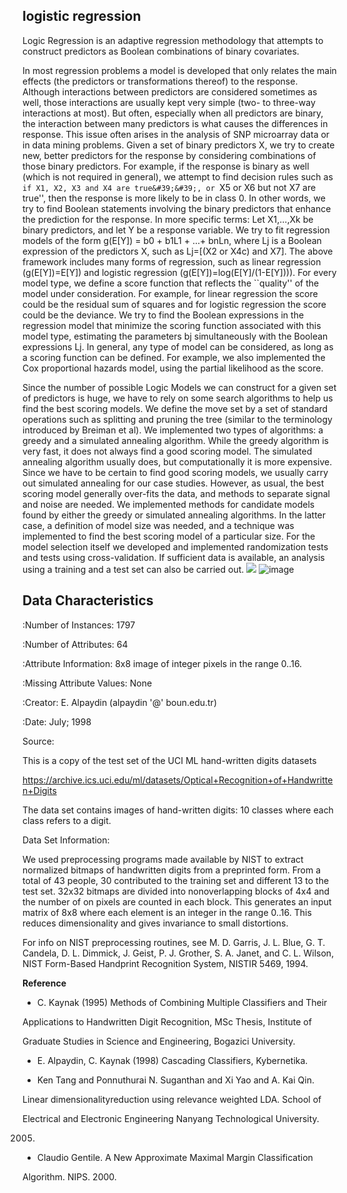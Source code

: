 
## **logistic regression**

Logic Regression is an adaptive regression methodology that attempts to construct predictors as Boolean combinations of binary covariates.

In most regression problems a model is developed that only relates the main effects (the predictors or transformations thereof) to the response. Although interactions between predictors are considered sometimes as well, those interactions are usually kept very simple (two- to three-way interactions at most). But often, especially when all predictors are binary, the interaction between many predictors is what causes the differences in response. This issue often arises in the analysis of SNP microarray data or in data mining problems. Given a set of binary predictors X, we try to create new, better predictors for the response by considering combinations of those binary predictors. For example, if the response is binary as well (which is not required in general), we attempt to find decision rules such as ``if X1, X2, X3 and X4 are true&#39;&#39;, or ``X5 or X6 but not X7 are true&#39;&#39;, then the response is more likely to be in class 0. In other words, we try to find Boolean statements involving the binary predictors that enhance the prediction for the response. In more specific terms: Let X1,…,Xk be binary predictors, and let Y be a response variable. We try to fit regression models of the form g(E[Y]) = b0 + b1L1 + …+ bnLn, where Lj is a Boolean expression of the predictors X, such as Lj=[(X2 or X4c) and X7]. The above framework includes many forms of regression, such as linear regression (g(E[Y])=E[Y]) and logistic regression (g(E[Y])=log(E[Y]/(1-E[Y]))). For every model type, we define a score function that reflects the ``quality&#39;&#39; of the model under consideration. For example, for linear regression the score could be the residual sum of squares and for logistic regression the score could be the deviance. We try to find the Boolean expressions in the regression model that minimize the scoring function associated with this model type, estimating the parameters bj simultaneously with the Boolean expressions Lj. In general, any type of model can be considered, as long as a scoring function can be defined. For example, we also implemented the Cox proportional hazards model, using the partial likelihood as the score.

Since the number of possible Logic Models we can construct for a given set of predictors is huge, we have to rely on some search algorithms to help us find the best scoring models. We define the move set by a set of standard operations such as splitting and pruning the tree (similar to the terminology introduced by Breiman et al). We implemented two types of algorithms: a greedy and a simulated annealing algorithm. While the greedy algorithm is very fast, it does not always find a good scoring model. The simulated annealing algorithm usually does, but computationally it is more expensive. Since we have to be certain to find good scoring models, we usually carry out simulated annealing for our case studies. However, as usual, the best scoring model generally over-fits the data, and methods to separate signal and noise are needed. We implemented methods for candidate models found by either the greedy or simulated annealing algorithms. In the latter case, a definition of model size was needed, and a technique was implemented to find the best scoring model of a particular size. For the model selection itself we developed and implemented randomization tests and tests using cross-validation. If sufficient data is available, an analysis using a training and a test set can also be carried out. ![](RackMultipart20220507-1-nv10f5_html_f9ef8ba063db91f8.jpg)
![image](https://user-images.githubusercontent.com/101298565/167267094-9f854a53-40e2-45e3-98b1-953d846ae6e8.png)


## **Data Characteristics**

:Number of Instances: 1797

:Number of Attributes: 64

:Attribute Information: 8x8 image of integer pixels in the range 0..16.

:Missing Attribute Values: None

:Creator: E. Alpaydin (alpaydin &#39;@&#39; boun.edu.tr)

:Date: July; 1998

Source:

This is a copy of the test set of the UCI ML hand-written digits datasets

https://archive.ics.uci.edu/ml/datasets/Optical+Recognition+of+Handwritten+Digits

The data set contains images of hand-written digits: 10 classes where each class refers to a digit.

Data Set Information:

We used preprocessing programs made available by NIST to extract normalized bitmaps of handwritten digits from a preprinted form. From a total of 43 people, 30 contributed to the training set and different 13 to the test set. 32x32 bitmaps are divided into nonoverlapping blocks of 4x4 and the number of on pixels are counted in each block. This generates an input matrix of 8x8 where each element is an integer in the range 0..16. This reduces dimensionality and gives invariance to small distortions.

 For info on NIST preprocessing routines, see M. D. Garris, J. L. Blue, G. T. Candela, D. L. Dimmick, J. Geist, P. J. Grother, S. A. Janet, and C. L. Wilson, NIST Form-Based Handprint Recognition System, NISTIR 5469, 1994.

**Reference**

- C. Kaynak (1995) Methods of Combining Multiple Classifiers and Their

Applications to Handwritten Digit Recognition, MSc Thesis, Institute of

Graduate Studies in Science and Engineering, Bogazici University.

- E. Alpaydin, C. Kaynak (1998) Cascading Classifiers, Kybernetika.

- Ken Tang and Ponnuthurai N. Suganthan and Xi Yao and A. Kai Qin.

Linear dimensionalityreduction using relevance weighted LDA. School of

Electrical and Electronic Engineering Nanyang Technological University.

2005.

- Claudio Gentile. A New Approximate Maximal Margin Classification

Algorithm. NIPS. 2000.
